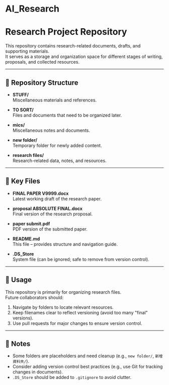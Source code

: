 # AI_Research

# Research Project Repository

This repository contains research-related documents, drafts, and supporting materials.  
It serves as a storage and organization space for different stages of writing, proposals, and collected resources.

---

## 📂 Repository Structure

- **STUFF/**  
  Miscellaneous materials and references.

- **TO SORT/**  
  Files and documents that need to be organized later.

- **mics/**  
  Miscellaneous notes and documents.

- **new folder/**  
  Temporary folder for newly added content.

- **research files/**  
  Research-related data, notes, and resources.

---

## 📄 Key Files

- **FINAL PAPER V9999.docx**  
  Latest working draft of the research paper.

- **proposal ABSOLUTE FINAL.docx**  
  Final version of the research proposal.

- **paper submit.pdf**  
  PDF version of the submitted paper.

- **README.md**  
  This file – provides structure and navigation guide.

- **.DS_Store**  
  System file (can be ignored; safe to remove from version control).

---

## 🚀 Usage

This repository is primarily for organizing research files.  
Future collaborators should:
1. Navigate by folders to locate relevant resources.  
2. Keep filenames clear to reflect versioning (avoid too many "final" versions).  
3. Use pull requests for major changes to ensure version control.

---

## 📝 Notes

- Some folders are placeholders and need cleanup (e.g., `new folder/`, `新增資料夾/`).  
- Consider adding version control best practices (e.g., use Git for tracking changes in documents).  
- `.DS_Store` should be added to `.gitignore` to avoid clutter.

